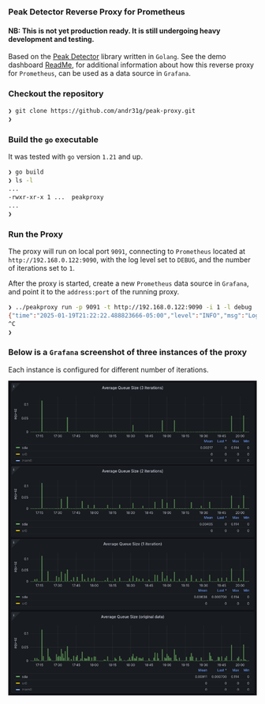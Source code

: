 ### Peak Detector Reverse Proxy for Prometheus

#### NB: This is not yet production ready. It is still undergoing heavy development and testing.

Based on the [Peak Detector](https://github.com/andr31g/peak-detector) library written in `Golang`.
See the demo dashboard [ReadMe](doc/demo/dashboards/about.md), for additional information about how
this reverse proxy for `Prometheus`, can be used as a data source in `Grafana`.

### Checkout the repository

```sh
❯ git clone https://github.com/andr31g/peak-proxy.git
❯ 
```

### Build the `go` executable

It was tested with `go` version `1.21` and up.

```sh
❯ go build
❯ ls -l
...
-rwxr-xr-x 1 ...  peakproxy
...
❯
```

### Run the Proxy

The proxy will run on local port `9091`, connecting to `Prometheus` located at `http://192.168.0.122:9090`,
with the log level set to `DEBUG`, and the number of iterations set to `1`.

After the proxy is started, create a new `Prometheus` data source in `Grafana`, and point it to the `address:port`
of the running proxy.

```sh
❯ ../peakproxy run -p 9091 -t http://192.168.0.122:9090 -i 1 -l debug
{"time":"2025-01-19T21:22:22.488823666-05:00","level":"INFO","msg":"Log level is set to","log-level":"DEBUG"}
^C
❯
```

### Below is a `Grafana` screenshot of three instances of the proxy

Each instance is configured for different number of iterations.

![screenshot](doc/img/grafana-peaks.png)
